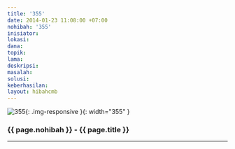 ```yaml
---
title: '355'
date: 2014-01-23 11:08:00 +07:00
nohibah: '355'
inisiator:
lokasi:
dana:
topik:
lama:
deskripsi:
masalah:
solusi:
keberhasilan:
layout: hibahcmb
---
```


![355](/static/img/hibahcmb/355.png){: .img-responsive }{: width="355" }

### {{ page.nohibah }} - {{ page.title }}

---
